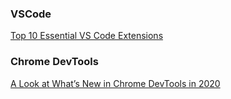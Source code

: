 ### VSCode

[ Top 10 Essential VS Code Extensions ]( https://dev.to/santiagocodes/top-10-essential-vs-code-extensions-e37 )

### Chrome DevTools

[ A Look at What’s New in Chrome DevTools in 2020 ]( https://css-tricks.com/whats-new-in-devtools-2020/ )
